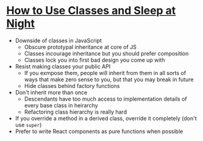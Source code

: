 # [How to Use Classes and Sleep at Night](https://medium.com/@dan_abramov/how-to-use-classes-and-sleep-at-night-9af8de78ccb4)

* Downside of classes in JavaScript
  * Obscure prototypal inheritance at core of JS
  * Classes incourage inheritance but you should prefer composition
  * Classes lock you into first bad design you come up with
* Resist making classes your public API
  * If you exmpose them, people will inherit from them in all sorts of ways that make zero sense to you, but that you may break in future
  * Hide classes behind factory functions
* Don't inherit more than once
  * Descendants have too much access to implementation details of every base class in heirarchy
  * Refactoring class hierarchy is really hard
* If you override a method in a derived class, override it completely (don't use `super`)
* Prefer to write React components as pure functions when possible

